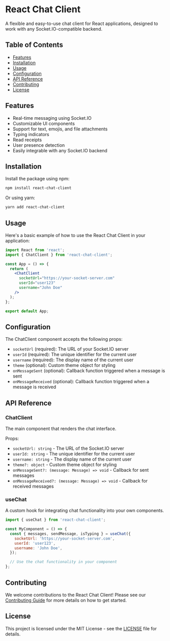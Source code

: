 # React Chat Client

A flexible and easy-to-use chat client for React applications, designed to work with any Socket.IO-compatible backend.

## Table of Contents

- [Features](#features)
- [Installation](#installation)
- [Usage](#usage)
- [Configuration](#configuration)
- [API Reference](#api-reference)
- [Contributing](#contributing)
- [License](#license)

## Features

- Real-time messaging using Socket.IO
- Customizable UI components
- Support for text, emojis, and file attachments
- Typing indicators
- Read receipts
- User presence detection
- Easily integrable with any Socket.IO backend

## Installation

Install the package using npm:

```bash
npm install react-chat-client
```

Or using yarn:

```bash
yarn add react-chat-client
```

## Usage

Here's a basic example of how to use the React Chat Client in your application:

```jsx
import React from 'react';
import { ChatClient } from 'react-chat-client';

const App = () => {
  return (
    <ChatClient
      socketUrl="https://your-socket-server.com"
      userId="user123"
      username="John Doe"
    />
  );
};

export default App;
```

## Configuration

The ChatClient component accepts the following props:

- `socketUrl` (required): The URL of your Socket.IO server
- `userId` (required): The unique identifier for the current user
- `username` (required): The display name of the current user
- `theme` (optional): Custom theme object for styling
- `onMessageSent` (optional): Callback function triggered when a message is sent
- `onMessageReceived` (optional): Callback function triggered when a message is received

## API Reference

### ChatClient

The main component that renders the chat interface.

Props:

- `socketUrl: string` - The URL of the Socket.IO server
- `userId: string` - The unique identifier for the current user
- `username: string` - The display name of the current user
- `theme?: object` - Custom theme object for styling
- `onMessageSent?: (message: Message) => void` - Callback for sent messages
- `onMessageReceived?: (message: Message) => void` - Callback for received messages

### useChat

A custom hook for integrating chat functionality into your own components.

```jsx
import { useChat } from 'react-chat-client';

const MyComponent = () => {
  const { messages, sendMessage, isTyping } = useChat({
    socketUrl: 'https://your-socket-server.com',
    userId: 'user123',
    username: 'John Doe',
  });

  // Use the chat functionality in your component
};
```

## Contributing

We welcome contributions to the React Chat Client! Please see our [Contributing Guide](CONTRIBUTING.md) for more details on how to get started.

## License

This project is licensed under the MIT License - see the [LICENSE](LICENSE) file for details.
